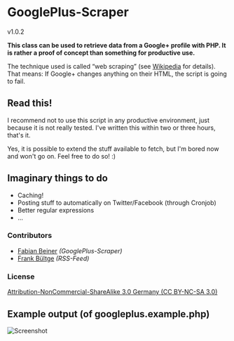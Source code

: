 # GooglePlus-Scraper
v1.0.2

**This class can be used to retrieve data from a Google+ profile with PHP. It is rather a proof of concept than something for productive use.**

The technique used is called “web scraping” (see [Wikipedia](http://en.wikipedia.org/wiki/Web_scraping "Web scraping") for details). That means: If Google+ changes anything on their HTML, the script is going to fail.

## Read this!

I recommend not to use this script in any productive environment, just because it is not really tested. I've written this within two or three hours, that's it.

Yes, it is possible to extend the stuff available to fetch, but I'm bored now and won't go on. Feel free to do so! :)

## Imaginary things to do
* Caching!
* Posting stuff to automatically on Twitter/Facebook (through Cronjob)
* Better regular expressions
* …

### Contributors
* [Fabian Beiner](http://wwww.twitter.com/FabianBeiner) *(GooglePlus-Scraper)*
* [Frank Bültge](http://twitter.com//bueltge) *(RSS-Feed)*

### License

[Attribution-NonCommercial-ShareAlike 3.0 Germany (CC BY-NC-SA 3.0) ](http://creativecommons.org/licenses/by-nc-sa/3.0/de/deed.en)

## Example output (of googleplus.example.php)

![Screenshot](http://i56.tinypic.com/bgcob7.jpg "Screenshot of googleplus.example.php output")
